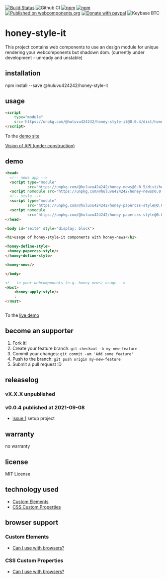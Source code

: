[![Build Status](https://app.travis-ci.com/Huluvu424242/honey-style-it.svg?branch=master)](https://app.travis-ci.com/Huluvu424242/honey-style-it)
![Github CI](https://github.com/Huluvu424242/honey-style-it/workflows/Github%20CI/badge.svg)
[![npm](https://img.shields.io/npm/v/@huluvu424242/honey-style-it.svg)](https://www.npmjs.com/package/@huluvu424242/honey-style-it)
[![npm](https://img.shields.io/npm/dm/@huluvu424242/honey-style-it.svg)](https://www.npmjs.com/package/@huluvu424242/honey-style-it)
[![Published on webcomponents.org](https://img.shields.io/badge/webcomponents.org-published-blue.svg)](https://www.webcomponents.org/element/@huluvu424242/honey-style-it)
[![Donate with paypal](https://img.shields.io/badge/paypal-donate-yellow.svg)](https://paypal.me/huluvu424242)
![Keybase BTC](https://img.shields.io/keybase/btc/huluvu424242)
# honey-style-it 
This project contains web components to use an design module for unique rendering your webcomponents but shadown dom. 
(currently under development - unready and unstable)

## installation

npm install --save @huluvu424242/honey-style-it

## usage

```html
<script 
    type="module" 
    src='https://unpkg.com/@huluvu424242/honey-style-it@0.0.4/dist/honey-style-it/honey-style-it.esm.js'>
</script>
```
To the [demo site](https://huluvu424242.github.io/honey-style-it/index.html)

[Vision of API (under construction)](src/components/honey-style-it/readme.md)

## demo

<!--
```
<custom-element-demo>
  <template>
    <link rel="import" href="docs/index.html">
    <next-code-block></next-code-block>
  </template>
</custom-element-demo>
```
-->
```html
<head>
  <!-- news app -->
  <script type="module"
          src="https://unpkg.com/@huluvu424242/honey-news@0.0.5/dist/honey-news/honey-news.esm.js"></script>
  <script nomodule src="https://unpkg.com/@huluvu424242/honey-news@0.0.5/dist/cjs/honey-news.cjs.js"></script>
  <!-- style -->
  <script type="module"
          src="https://unpkg.com/@huluvu424242/honey-papercss-style@0.0.1/dist/honey-papercss-style/honey-papercss-style.esm.js"></script>
  <script nomodule
          src="https://unpkg.com/@huluvu424242/honey-papercss-style@0.0.1/dist/cjs/honey-papercss-style.cjs.js"></script>
</head>

<body id="seite" style="display: block">

<h1>usage of honey-style-it components with honey-news</h1>

<honey-define-style>
 <honey-papercss-style/>
</honey-define-style>

<honey-news/>

</body>

<!-- in your webcomponents (e.g. honey-news) usage -->
<Host>
    <honey-apply-style/>
    :
</Host>



```
To the [live demo](https://huluvu424242.github.io/honey-style-it/index.html)

## become an supporter

1. Fork it!
2. Create your feature branch: `git checkout -b my-new-feature`
3. Commit your changes: `git commit -am 'Add some feature'`
4. Push to the branch: `git push origin my-new-feature`
5. Submit a pull request :D

## releaselog

### vX.X.X unpublished

### v0.0.4 published at 2021-09-08

* [issue 1](https://github.com/Huluvu424242/honey-style-it/issues/1) setup project

## warranty

no warranty

## license 

MIT License

## technology used

* [Custom Elements](https://developer.mozilla.org/en-US/docs/Web/API/Window/customElements)
* [CSS Custom Properties](https://developer.mozilla.org/en-US/docs/Web/CSS/Using_CSS_custom_properties)


## browser support

### Custom Elements

* [Can I use with browsers?](https://caniuse.com/#feat=mdn-api_window_customelements)

### CSS Custom Properties

* [Can I use with browsers?](https://caniuse.com/#search=css%20custom%20properties)

